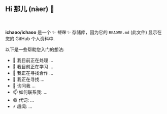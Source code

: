 ## Hi 那儿 (nàer) 👋



<br>

**ichaoo/ichaoo** 是一个 ✨ _特殊_ ✨ 存储库，因为它的 `README.md` (此文件) 显示在您的 GitHub 个人资料中.

以下是一些帮助您入门的想法:

- 🔭 我目前正在处理 ...
- 🌱 我目前正在学习 ...
- 👯 我正在寻找合作 ...
- 🤔 我正在寻找 ...
- 💬 询问我 ...
- 📫 如何联系我: ...
- 😄 代词: ...
- ⚡ 趣闻: ...

<br>
